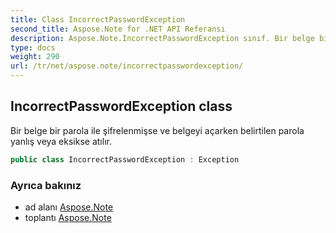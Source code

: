 ```yaml
---
title: Class IncorrectPasswordException
second_title: Aspose.Note for .NET API Referansı
description: Aspose.Note.IncorrectPasswordException sınıf. Bir belge bir parola ile şifrelenmişse ve belgeyi açarken belirtilen parola yanlış veya eksikse atılır.
type: docs
weight: 290
url: /tr/net/aspose.note/incorrectpasswordexception/
---
```

## IncorrectPasswordException class

Bir belge bir parola ile şifrelenmişse ve belgeyi açarken belirtilen parola yanlış veya eksikse atılır.

```csharp
public class IncorrectPasswordException : Exception
```

### Ayrıca bakınız

* ad alanı [Aspose.Note](../../aspose.note/)
* toplantı [Aspose.Note](../../)


